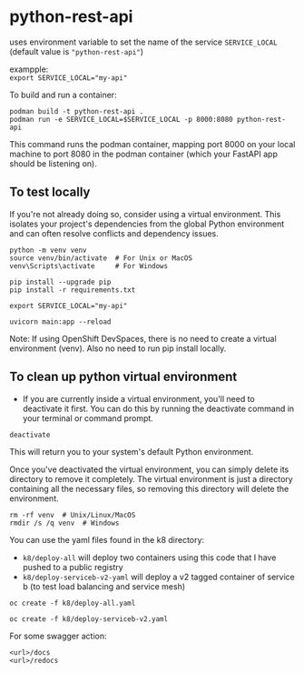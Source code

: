 # python-rest-api

uses environment variable to set the name of the service
`SERVICE_LOCAL` (default value is `"python-rest-api"`)   

exampple:   
`export SERVICE_LOCAL="my-api"`   

To build and run a container:  

```
podman build -t python-rest-api .
podman run -e SERVICE_LOCAL=$SERVICE_LOCAL -p 8000:8080 python-rest-api
```

This command runs the podman container, mapping port 8000 on your local machine to port 8080 in the podman container (which your FastAPI app should be listening on).  
  
## To test locally

If you're not already doing so, consider using a virtual environment. This isolates your project's dependencies from the global Python environment and can often resolve conflicts and dependency issues.  
  
```
python -m venv venv
source venv/bin/activate  # For Unix or MacOS
venv\Scripts\activate     # For Windows

pip install --upgrade pip
pip install -r requirements.txt

export SERVICE_LOCAL="my-api"

uvicorn main:app --reload
```

Note: If using OpenShift DevSpaces, there is no need to create a virtual environment (venv). Also no need to run pip install locally.

## To clean up python virtual environment
- If you are currently inside a virtual environment, you'll need to deactivate it first. You can do this by running the deactivate command in your terminal or command prompt.  

```
deactivate
```

This will return you to your system's default Python environment.  
  
Once you've deactivated the virtual environment, you can simply delete its directory to remove it completely. The virtual environment is just a directory containing all the necessary files, so removing this directory will delete the environment.

```
rm -rf venv  # Unix/Linux/MacOS
rmdir /s /q venv  # Windows
```

You can use the yaml files found in the k8 directory:
- `k8/deploy-all` will deploy two containers using this code that I have pushed to a public registry
- `k8/deploy-serviceb-v2-yaml` will deploy a v2 tagged container of service b (to test load balancing and service mesh)  

```
oc create -f k8/deploy-all.yaml

oc create -f k8/deploy-serviceb-v2.yaml
```


For some swagger action:

```
<url>/docs
<url>/redocs
```
